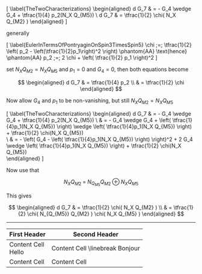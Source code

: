 

\[
  \label{TheTwoCharacterizations}
  \begin{aligned}
    d G_7 
      & =
    -
    G_4 \wedge G_4
    +
    \tfrac{1}{4} p_2(N_X Q_{M5})
    \\
    d G_7 
      & = 
    \tfrac{1}{2}
    \chi( N_X Q_{M2} )
  \end{aligned}
\]

generally

\[
  \label{EulerInTermsOfPontryaginOnSpin3TimesSpin5}
  \chi 
  \;=\;
  \tfrac{1}{2}
  \left(
    p_2 - \left(\tfrac{1}{2}p_1\right)^2
  \right)
  \phantom{AA}
  \text{hence}
  \phantom{AA}
  p_2
  \;=\;
  2 \chi 
   + 
  \left(
    \tfrac{1}{2} p_1
  \right)^2
\]

set $N_X Q_{M2} = N_X Q_{M5}$ and $p_1 = 0$ and $G_4 = 0$, then both equations become

$$
  \begin{aligned}
    d G_7 
      & = \tfrac{1}{4} p_2
    \\
      & = \tfrac{1}{2} \chi
  \end{aligned}
$$

Now allow $G_4$ and $p_1$ to be non-vanishing, but still $N_X Q_{M2} = N_X Q_{M5}$


\[
  \label{TheTwoCharacterizations}
  \begin{aligned}
    d G_7 
      & =
    -
    G_4 \wedge G_4
    +
    \tfrac{1}{4} p_2(N_X Q_{M5})
    \\
    & =
    -
    G_4 \wedge G_4
    +
    \left( \tfrac{1}{4}p_1(N_X Q_{M5}) \right)
      \wedge
    \left( \tfrac{1}{4}p_1(N_X Q_{M5}) \right)
    +
    \tfrac{1}{2} \chi(N_X Q_{M5})    
    \\
    & =
    -
    \left(
      G_4 - \left( \tfrac{1}{4}p_1(N_X Q_{M5}) \right)
    \right)^2
    +
    2 G_4 \wedge \left( \tfrac{1}{4}p_1(N_X Q_{M5}) \right)
    +
    \tfrac{1}{2} \chi(N_X Q_{M5})        
  \end{aligned}
\]


Now use that

$$
  N_X Q_{M2}
  \;=\;
  N_{Q_{M5}} Q_{M2}
  \oplus 
  N_X Q_{M5}
$$

This gives

$$
  \begin{aligned}
    d G_7 
      & = 
    \tfrac{1}{2}
    \chi( N_X Q_{M2} )
    \\
    & =
    \tfrac{1}{2}
    \chi( N_{Q_{M5}} Q_{M2} )
    \chi( N_X Q_{M5} )
  \end{aligned}
$$





***

| First Header  | Second Header |
| ------------- | ------------- |
| Content Cell <br> Hello | Content Cell \linebreak Bonjour |
| Content Cell  | Content Cell  |

